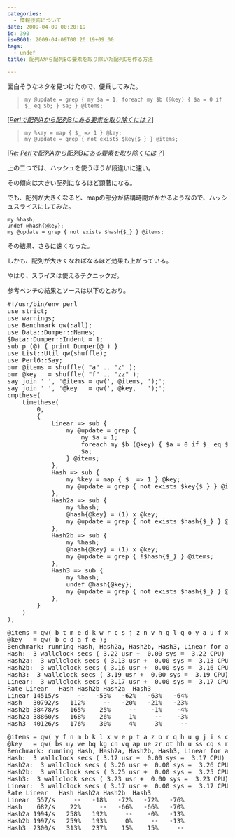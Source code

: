 ```yaml
---
categories:
  - 情報技術について
date: 2009-04-09 00:20:19
id: 390
iso8601: 2009-04-09T00:20:19+09:00
tags:
  - undef
title: 配列Aから配列Bの要素を取り除いた配列Cを作る方法

---
```


<p>面白そうなネタを見つけたので、便乗してみた。</p>

<blockquote cite="http://anond.hatelabo.jp/20090408034449" title="Perlで配列Aから配列Bにある要素を取り除くには？" class="blockquote"><pre><code>my @update = grep { my &#36;a = 1; foreach my &#36;b (@key) { &#36;a = 0 if &#36;_ eq &#36;b; } &#36;a; } @items;</code></pre></blockquote>

<div class="cite">[<cite><a href="http://anond.hatelabo.jp/20090408034449" target="_blank">Perlで配列Aから配列Bにある要素を取り除くには？</a></cite>]</div>

<blockquote cite="http://anond.hatelabo.jp/20090408100019" title="Re: Perlで配列Aから配列Bにある要素を取り除くには？" class="blockquote"><pre><code>my %key = map { &#36;_ =&#62; 1 } @key;
my @update = grep { not exists &#36;key{&#36;_} } @items;</code></pre></blockquote>

<div class="cite">[<cite><a href="http://anond.hatelabo.jp/20090408100019" target="_blank">Re: Perlで配列Aから配列Bにある要素を取り除くには？</a></cite>]</div>

<p>上の二つでは、ハッシュを使うほうが段違いに速い。</p>

<p>その傾向は大きい配列になるほど顕著になる。</p>

<p>でも、配列が大きくなると、mapの部分が結構時間がかかるようなので、ハッシュスライスにしてみた。</p>

<pre><code>my %hash;
undef @hash{@key};
my @update = grep { not exists &#36;hash{&#36;_} } @items;</code></pre>

<p>その結果、さらに速くなった。</p>

<p>しかも、配列が大きくなればなるほど効果も上がっている。</p>

<p>やはり、スライスは使えるテクニックだ。</p>

<p>参考ベンチの結果とソースは以下のとおり。</p>



<pre class="lang:perl">
#!/usr/bin/env perl
use strict;
use warnings;
use Benchmark qw(:all);
use Data::Dumper::Names;
$Data::Dumper::Indent = 1;
sub p (@) { print Dumper(@_) }
use List::Util qw(shuffle);
use Perl6::Say;
our @items = shuffle( "a" .. "z" );
our @key   = shuffle( "f" .. "zz" );
say join ' ', '@items = qw(', @items, ');';
say join ' ', '@key   = qw(', @key,   ');';
cmpthese(
    timethese(
        0,
        {
            Linear => sub {
                my @update = grep {
                    my $a = 1;
                    foreach my $b (@key) { $a = 0 if $_ eq $b; }
                    $a;
                } @items;
            },
            Hash => sub {
                my %key = map { $_ => 1 } @key;
                my @update = grep { not exists $key{$_} } @items;
            },
            Hash2a => sub {
                my %hash;
                @hash{@key} = (1) x @key;
                my @update = grep { not exists $hash{$_} } @items;
            },
            Hash2b => sub {
                my %hash;
                @hash{@key} = (1) x @key;
                my @update = grep { !$hash{$_} } @items;
            },
            Hash3 => sub {
                my %hash;
                undef @hash{@key};
                my @update = grep { not exists $hash{$_} } @items;
            },
        }
    )
);
</pre>

<pre>
@items = qw( b t m e d k w r c s j z n v h g l q o y a u f x i p );
@key   = qw( b c d a f e );
Benchmark: running Hash, Hash2a, Hash2b, Hash3, Linear for at least 3 CPU seconds...
Hash:  3 wallclock secs ( 3.22 usr +  0.00 sys =  3.22 CPU) @ 30791.86/s (n=99119)
Hash2a:  3 wallclock secs ( 3.13 usr +  0.00 sys =  3.13 CPU) @ 38859.88/s (n=121476)
Hash2b:  3 wallclock secs ( 3.16 usr +  0.00 sys =  3.16 CPU) @ 38478.30/s (n=121476)
Hash3:  3 wallclock secs ( 3.19 usr +  0.00 sys =  3.19 CPU) @ 40126.10/s (n=127922)
Linear:  3 wallclock secs ( 3.17 usr +  0.00 sys =  3.17 CPU) @ 14515.13/s (n=46042)
Rate Linear   Hash Hash2b Hash2a  Hash3
Linear 14515/s     --   -53%   -62%   -63%   -64%
Hash   30792/s   112%     --   -20%   -21%   -23%
Hash2b 38478/s   165%    25%     --    -1%    -4%
Hash2a 38860/s   168%    26%     1%     --    -3%
Hash3  40126/s   176%    30%     4%     3%     --
</pre>

<pre>
@items = qw( y f n m b k l x w e p t a z o r q h u g j i s c d v );
@key   = qw( bs uy we bq kg cn vq ap ue zr ot hh u ss cq s mv bf qi at ly yv sq hf jw ph yd rb yw wm he br lz lg kd uf ik lh hj rw gs ox xj qo tf ky kf lt pe zg lw ac er el ao sg jd v gl mz my sj sl xa ws lk iu cr xz gy bm ui k cj h yt ez gz rh oh ep gx de md aw gv tn vm hu mm ti m pk ry vi cb rg mt zv uq ew qw no cm wz nk gd nl ut ng vr vf rd au w rt vo pc fu ix xk xw mq px wu ef bk kb jp z li tg ka bp fw sn nr mj af vx vc ff zk zu o ni vy rv dr kr bj zi cw tb fb su fx fd tm zy ob vn iw uc pi xs bu fe qf wv zc uk hz do qg mb wx kp op dk zm aj kc oe ip cx ey jy pr wo bc sx um fl if fz jq yu in tv lb mw rf mx ha nx zd ea vl xb wt gp kh rx gr te py fj uv zx fg eb yb im ge qr ed bx ad aa hx wd lq ii du sp mi yl ud ru ie nj wf qk jt sa ee gi ij fm yz wb je lv pq wa is nt ej st qs tk pn it xh uu y ro gu gt sc pa sh bh vs et cs dh ne rj ku ze wl mp rn pd ai oq tj xu ga yy us un gc ck hs xr bg r ch vu oy to fa tu va oa td eu hg ki rp tc fy gk nn q qm eq dw yc za nm jr zf dq ct uj nz ft pz ba ym nq ub ib mu cd aq so bw eg i tz fo wk qu rq wh kw bb hr xy qd lu ln vg lf dn iq p dj zn zq pv bl tt or pg sd qp az mo uz kx xt an es fc ug xf jb kz pj nv ca ya mr ml pp fk hp al rl sf xm ae ig wj sr ei hq wg io nd kv ce as qe tl tp vp n sk tq x cc rs ev hb sw nb dm mk ko lj jk xx da ds qa wn vt js zh ar sv ma kl ul pl en re be xi wq xp os wr yf hk jg lc lr cz di ci hv od ux yp em iy cp qt vd bi bv am qq gq ps om vk qz np ov ho oz kj oo tx xl gf gh bt up hc dz po ic oi ou yn ht hd se ir mc ld fh la ec lx ia pt rk ol yr dl rr id cu dd dv go xo rc ay nu wi og il kn ra rz cl iv by yx ek xv qx f nf gw bz fv kk cv yo ql ag ke jo jl me ye jj qh ty fq yk ks sy zs ak sb kq yq ns mn hw vb jx vw rm mh ms ur vh gg on jz hl oc pm co vz fp jf ow tr av hm df cf gn ja ta ax qc fi l ri dy ts gm le of ah t nw sz ua jm zz ls fn xn jc zj zo ju ll qv dg cg lp nh g dc wc eo xg ji fr jh pb ys dp ok xq zw wy yg uo wp pf mg uw xe zl tw vv ww bd th gb iz yi bo pw ab yh bn hy oj zp lo gj zb xc jn ih si qj j lm hn fs zt sm pu db xd jv cy nc na ve mf hi dt ex uh qy kt eh vj qb yj dx km ny qn );
Benchmark: running Hash, Hash2a, Hash2b, Hash3, Linear for at least 3 CPU seconds...
Hash:  3 wallclock secs ( 3.17 usr +  0.00 sys =  3.17 CPU) @ 681.90/s (n=2163)
Hash2a:  3 wallclock secs ( 3.26 usr +  0.00 sys =  3.26 CPU) @ 1994.49/s (n=6512)
Hash2b:  3 wallclock secs ( 3.25 usr +  0.00 sys =  3.25 CPU) @ 1997.23/s (n=6491)
Hash3:  3 wallclock secs ( 3.23 usr +  0.00 sys =  3.23 CPU) @ 2299.63/s (n=7437)
Linear:  3 wallclock secs ( 3.17 usr +  0.00 sys =  3.17 CPU) @ 557.06/s (n=1767)
Rate Linear   Hash Hash2a Hash2b  Hash3
Linear  557/s     --   -18%   -72%   -72%   -76%
Hash    682/s    22%     --   -66%   -66%   -70%
Hash2a 1994/s   258%   192%     --    -0%   -13%
Hash2b 1997/s   259%   193%     0%     --   -13%
Hash3  2300/s   313%   237%    15%    15%     --
</pre>
    	